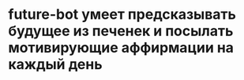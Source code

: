 # future-bot умеет предсказывать будущее из печенек и посылать мотивирующие аффирмации на каждый день
